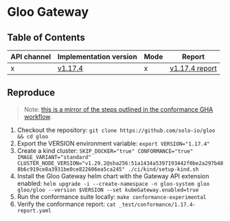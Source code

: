 # Gloo Gateway

## Table of Contents

|API channel|Implementation version|Mode|Report|
|-----------|----------------------|----|------|
|x|[v1.17.4](https://github.com/solo-io/gloo/releases/tag/v1.17.4)|x|[v1.17.4 report](./v1.17.4-report.yaml)|

## Reproduce

> Note: [this is a mirror of the steps outlined in the conformance GHA workflow](https://github.com/solo-io/gloo/blob/main/.github/workflows/composite-actions/kube-gateway-api-conformance-tests/action.yaml).

1. Checkout the repository: `git clone https://github.com/solo-io/gloo && cd gloo`
2. Export the VERSION environment variable: `export VERSION="1.17.4"`
3. Create a kind cluster: `SKIP_DOCKER="true" CONFORMANCE="true" IMAGE_VARIANT="standard" CLUSTER_NODE_VERSION="v1.29.2@sha256:51a1434a5397193442f0be2a297b488b6c919ce8a3931be0ce822606ea5ca245" ./ci/kind/setup-kind.sh`
4. Install the Gloo Gateway helm chart with the Gateway API extension enabled: `helm upgrade -i --create-namespace -n gloo-system gloo gloo/gloo --version $VERSION --set kubeGateway.enabled=true`
5. Run the conformance suite locally: `make conformance-experimental`
6. Verify the conformance report: `cat _test/conformance/1.17.4-report.yaml`
